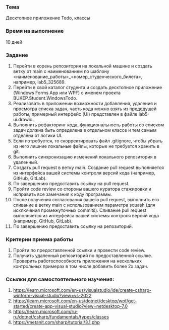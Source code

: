 ### Тема
Десктопное приложение Todo, классы

### Время на выполнение
10 дней

### Задание
1. Перейти в корень репозитория на локальной машине и создать ветку от main с наименованием по шаблону <наименование_работы>_<номер_студенческого_билета>, например, lab5_325689.
2. Перейти в свой каталог студента и создать десктопное приложение (Windows Forms App или WPF) с именем проекта BUKEP.Student.WindowsTodo.
3. Реализовать в приложении возможности добавления, удаления и просмотра списка  задач, часть кода можно взять из предедущей работы, примерный интерфейс (UI) представлен в файле lab5-ui.drawio.
4. Выполнить рефакторинг кода, функциональность работы со списком задач должна быть определена в отдельном классе и тем самым отделена от логики UI.
5. Если потребуется, то скорректировать файл .gitignore, чтобы убрать из него лишние локальные файлы, которые не требуется хранить в git.
6. Выполнить синхронизацию изменений локального репозитория в удаленный.
7. Создать pull request в ветку main. Создание pull request выполняется из интерфейса вашей системы контроля версий кода (например, GitHub, GitLab).
8. По завершению предоставить ссылку на pull request.
9. Пройти code review со стороны вашего куратора стажировки и исправить все замечания к коду программы.
10. После получения согласования вашего pull request, выполнить его сливание в ветку main c использованием параметра squash (для исключения промежуточных commits). Сливание pull request выполняется из интерфейса вашей системы контроля версий кода (например, GitHub, GitLab).
11. По завершению предоставить ссылку на репозиторий.

### Критерии приема работы
1. Пройти по предоставленной ссылки и провести code review. 
2. Получить удаленный репозиторий по предоставленной ссылке. Проверить работоспособность приложения на нескольких контрольных примерах в том числе добавить более 2х задач.

### Ссылки для самостоятельного изучения:
1. https://learn.microsoft.com/en-us/visualstudio/ide/create-csharp-winform-visual-studio?view=vs-2022
2. https://learn.microsoft.com/en-us/dotnet/desktop/wpf/get-started/create-app-visual-studio?view=netdesktop-7.0
3. https://learn.microsoft.com/ru-ru/dotnet/csharp/fundamentals/types/classes
4. https://metanit.com/sharp/tutorial/3.1.php